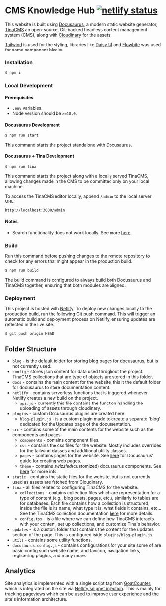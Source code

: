 # CMS Knowledge Hub [![netlify status][netlify-image]][netlify-url]

[netlify-image]: https://api.netlify.com/api/v1/badges/6f887127-4ed0-465b-b0c1-381de3614fc9/deploy-status
[netlify-url]: https://app.netlify.com/sites/betmgm-manila-cms-docs/deploys

This website is built using [Docusaurus](https://docusaurus.io/), a modern static website generator, [TinaCMS](https://tina.io/) an open-source, Git-backed headless content management system (CMS), along with [Cloudinary](https://cloudinary.com/) for the assets.

[Tailwind](https://tailwindcss.com/) is used for the styling, libraries like [Daisy UI](https://daisyui.com/) and [Flowbite](https://flowbite.com/blocks/) was used for some component blocks.

### Installation

```bash
$ npm i
```

### Local Development

#### Prerequisites

- `.env` variables.
- Node version should be `>=18.0`.

#### Docusaurus Development

```bash
$ npm run start
```

This command starts the project standalone with Docusaurus.

#### Docusaurus + Tina Development

```bash
$ npm run tina
```

This command starts the project along with a locally served TinaCMS, allowing changes made in the CMS to be committed only on your local machine.

To access the TinaCMS editor locally, append `/admin` to the local server URL:

```
http://localhost:3000/admin
```

#### Notes

- Search functionality does not work locally. See more [here](https://github.com/praveenn77/docusaurus-lunr-search).

### Build

Run this command before pushing changes to the remote repository to check for any errors that might appear in the production build.

```bash
$ npm run build
```

The build command is configured to always build both Docusaurus and TinaCMS together, ensuring that both modules are aligned.

### Deployment

This project is hosted with [Netlify](https://www.netlify.com/). To deploy new changes locally to the production build, run the following Git push command. This will trigger an automatic build and deployment process on Netlify, ensuring updates are reflected in the live site.

```bash
$ git push origin HEAD
```

## Folder Structure

- `blog` - is the default folder for storing blog pages for docusaurus, but is not currently used.
- `config` - stores json content for data used throghout the project. TinaCMS collections that are type of objects are stored in this folder.
- `docs` - contains the main content for the website, this it the default folder for docusaurus to store documentation content.
- `netlify` - contains serverless functions that is triggered whenever Netlify creates a new build on the project.
  - `api.js` - currently this file contains the function handling the uploading of assets through cloudinary.
- `plugins` - custom Docusaurus plugins are created here.
  - `blog-plugin.js` - is a custom plugin made to create a separate 'blog' dedicated for the Updates page of the documentation.
- `src` - contains some of the main contents for the website such as the components and pages.
  - `components` - contains component files.
  - `css` - contains the css files for the website. Mostly includes overrides for the tailwind classes and additional utility classes.
  - `pages` - contains pages for the website. See [here](https://docusaurus.io/docs/creating-pages) for Docusaurus' guide for creating web pages.
  - `theme` - contains _swizzled_(customized) docusaurus components. See [here](https://docusaurus.io/docs/swizzling) for more info.
- `static` - contains the static files for the website, but is not currently used as assets are fetched from Cloudinary.
- `tina` - all files related to configuring TinaCMS for the website.
  - `collections` - contains collection files which are representation for a type of content (e.g., blog posts, pages, etc.), similarly to tables are for databases. Each file contains how a collection is structured, inside the file is its name, what type it is, what fields it contains, etc... See the TinaCMS collection documentation [here](https://tina.io/docs/reference/collections/) for more details.
  - `config.tsx` - is a file where we can define how TinaCMS interacts with your content, set up collections, and customize Tina's behavior.
- `updates` - is a custom folder that contains the content for the updates section of the page. This is configured iside `plugins/blog-plugin.js`.
- `utils` - contains some utility functions.
- `docusaurus.config.js` - contains configurations for your site some of are basic config such website name, and favicon, navigation links, registering plugins, and many more.

## Analytics

Site analytics is implemented with a single script tag from [GoatCounter](https://www.goatcounter.com/), which is integrated on the site via [Netlify snippet injection](https://docs.netlify.com/site-deploys/post-processing/snippet-injection/). This is mainly for tracking pageviews which can be used to improve user experience and the site's information architecture.
